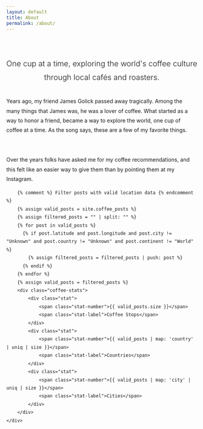 ```yaml
---
layout: default
title: About
permalink: /about/
---
```


<div class="about-page">
    <div class="about-content">
        <p class="lead">
            One cup at a time, exploring the world's coffee culture through local cafés and roasters.
        </p>
        <p>
            Years ago, my friend <a href="https://www.instagram.com/jamesgolick" target="_blank" rel="noopener">James Golick</a> 
            passed away tragically. Among the many things that James was, he was a lover of coffee. 
            What started as a way to honor a friend, became a way to explore the world, one cup of coffee at a time. As the song says, these are a few of my favorite things.
        </p>
        <p>&nbsp;</p> 
        <p>
            Over the years folks have asked me for my coffee recommendations, and this felt like an 
            easier way to give them than by pointing them at my Instagram. 
        </p>

        {% comment %} Filter posts with valid location data {% endcomment %}
        {% assign valid_posts = site.coffee_posts %}
        {% assign filtered_posts = "" | split: "" %}
        {% for post in valid_posts %}
          {% if post.latitude and post.longitude and post.city != "Unknown" and post.country != "Unknown" and post.continent != "World" %}
            {% assign filtered_posts = filtered_posts | push: post %}
          {% endif %}
        {% endfor %}
        {% assign valid_posts = filtered_posts %}
        <div class="coffee-stats">
            <div class="stat">
                <span class="stat-number">{{ valid_posts.size }}</span>
                <span class="stat-label">Coffee Stops</span>
            </div>
            <div class="stat">
                <span class="stat-number">{{ valid_posts | map: 'country' | uniq | size }}</span>
                <span class="stat-label">Countries</span>
            </div>
            <div class="stat">
                <span class="stat-number">{{ valid_posts | map: 'city' | uniq | size }}</span>
                <span class="stat-label">Cities</span>
            </div>
        </div>
    </div>

</div>

<style>
.about-page {
    max-width: 700px;
    margin: 0 auto;
    padding: 2rem 0;
}

.about-page h1 {
    font-size: 2.5rem;
    font-weight: 300;
    margin-bottom: 2rem;
    text-align: center;
}

.about-content {
    line-height: 1.8;
    color: var(--primary-color);
}

.lead {
    font-size: 1.25rem;
    font-weight: 300;
    margin-bottom: 2rem;
    color: var(--text-light);
    text-align: center;
}

.about-content h2 {
    font-size: 1.5rem;
    font-weight: 400;
    margin: 2rem 0 1rem;
    color: var(--accent-color);
}

.about-content a {
    color: var(--accent-color);
    text-decoration: none;
    border-bottom: 1px solid transparent;
    transition: border-color 0.3s ease;
}

.about-content a:hover {
    border-bottom-color: var(--accent-color);
}

.coffee-stats {
    display: grid;
    grid-template-columns: repeat(3, 1fr);
    gap: 2rem;
    margin-top: 3rem;
    padding: 2rem;
    background: var(--card-bg);
    border-radius: 8px;
    border: 1px solid var(--border-color);
}

.stat {
    text-align: center;
}

.stat-number {
    display: block;
    font-size: 2.5rem;
    font-weight: 300;
    color: var(--accent-color);
    margin-bottom: 0.5rem;
}

.stat-label {
    display: block;
    font-size: 0.9rem;
    text-transform: uppercase;
    letter-spacing: 1px;
    color: var(--text-light);
}

@media (max-width: 768px) {
    .about-page {
        padding: 2rem 1.5rem;
    }
    
    .about-page h1 {
        font-size: 2rem;
    }
    
    .lead {
        font-size: 1.1rem;
    }
    
    .coffee-stats {
        grid-template-columns: 1fr;
        gap: 1.5rem;
        margin-left: -0.5rem;
        margin-right: -0.5rem;
    }
}
</style>